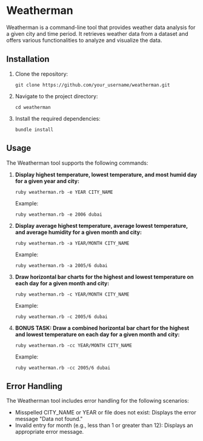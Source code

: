 # Weatherman

Weatherman is a command-line tool that provides weather data analysis for a given city and time period. It retrieves weather data from a dataset and offers various functionalities to analyze and visualize the data.

## Installation

1. Clone the repository:

   ```
   git clone https://github.com/your_username/weatherman.git
   ```

2. Navigate to the project directory:

   ```
   cd weatherman
   ```

3. Install the required dependencies:

   ```
   bundle install
   ```

## Usage

The Weatherman tool supports the following commands:

1. **Display highest temperature, lowest temperature, and most humid day for a given year and city:**

   ```
   ruby weatherman.rb -e YEAR CITY_NAME
   ```

   Example:
   ```
   ruby weatherman.rb -e 2006 dubai
   ```

2. **Display average highest temperature, average lowest temperature, and average humidity for a given month and city:**

   ```
   ruby weatherman.rb -a YEAR/MONTH CITY_NAME
   ```

   Example:
   ```
   ruby weatherman.rb -a 2005/6 dubai
   ```

3. **Draw horizontal bar charts for the highest and lowest temperature on each day for a given month and city:**

   ```
   ruby weatherman.rb -c YEAR/MONTH CITY_NAME
   ```

   Example:
   ```
   ruby weatherman.rb -c 2005/6 dubai
   ```

4. **BONUS TASK: Draw a combined horizontal bar chart for the highest and lowest temperature on each day for a given month and city:**

   ```
   ruby weatherman.rb -cc YEAR/MONTH CITY_NAME
   ```

   Example:
   ```
   ruby weatherman.rb -cc 2005/6 dubai
   ```

## Error Handling

The Weatherman tool includes error handling for the following scenarios:

- Misspelled CITY_NAME or YEAR or file does not exist: Displays the error message "Data not found."
- Invalid entry for month (e.g., less than 1 or greater than 12): Displays an appropriate error message.
